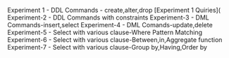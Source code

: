Experiment 1 - DDL Commands - create,alter,drop
[Experiment 1 Quiries](
Experiment-2 - DDL Commands with constraints 
Experiment-3 - DML Commands-insert,select
Experiment-4 - DML Comands-update,delete
Experiment-5 - Select with various clause-Where Pattern Matching
Experiment-6 - Select with various clause-Between,in,Aggregate function
Experiment-7 - Select with various clause-Group by,Having,Order by
